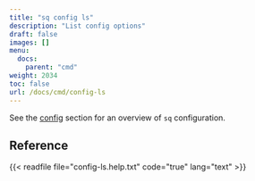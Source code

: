 ```yaml
---
title: "sq config ls"
description: "List config options"
draft: false
images: []
menu:
  docs:
    parent: "cmd"
weight: 2034
toc: false
url: /docs/cmd/config-ls
---
```

See the [config](/docs/config) section for an overview of `sq` configuration.

## Reference

{{< readfile file="config-ls.help.txt" code="true" lang="text" >}}

